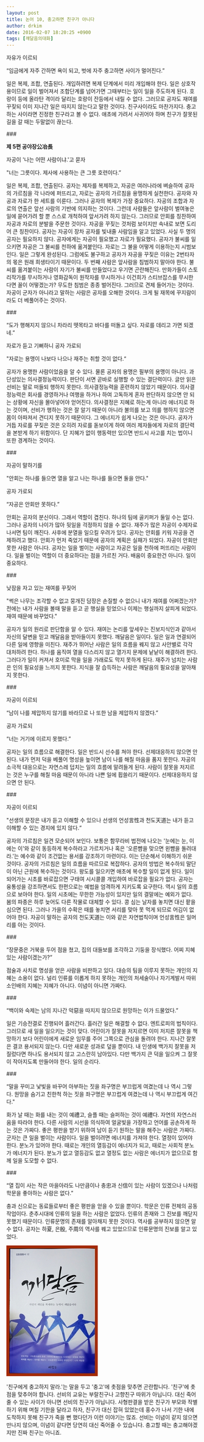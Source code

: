 ```yaml
---
layout: post
title: 논어 10, 충고하면 친구가 아니다
author: drkim
date: 2016-02-07 18:20:25 +0900
tags: [깨달음의대화]
---
```

자유가 이르되  
      
“임금에게 자주 간하면 욕이 되고, 벗에 자주 충고하면 사이가 멀어진다.”

  


일은 복제, 조합, 연출된다. 개입하려면 복제 단계에서 미리 개입해야 한다. 일은 상호작용이므로 일이 벌어져서 조합단계를 넘어가면 그때부터는 일이 일을 주도하게 된다. 호랑이 등에 올라탄 격이라 달리는 호랑이 잔등에서 내릴 수 없다. 그러므로 공자도 재여를 꾸짖되 이미 지나간 일은 따지지 않는다고 말한 것이다. 친구사이라도 마찬가지다. 충고하는 사이라면 진정한 친구라고 볼 수 없다. 애초에 가려서 사귀어야 하며 친구가 잘못된 길을 갈 때는 두말없이 끊는다. 

  


\### 

  


**제 5편 공야장公冶長**

  


자공이 '나는 어떤 사람이냐.'고 묻자  
      
"너는 그릇이다. 제사에 사용하는 큰 그릇 호련이다.” 

  


일은 복제, 조합, 연출된다. 공자는 제자를 복제하고, 자공은 여러나라에 벼슬하여 공자의 가르침을 각 나라에 퍼뜨리고, 자로는 공자의 가르침을 용맹하게 실천한다. 공자와 자공과 자로가 한 세트를 이룬다. 그러나 공자의 복제가 가장 중요하다. 자공의 조합과 자로의 연출은 앞선 사람의 기반에 의지하는 것이다. 그런데 사람들은 앞사람이 벌여놓은 일에 묻어가려 할 뿐 스스로 개척하여 앞서가려 하지 않는다. 그러므로 안회를 칭찬하여 자공과 자로의 분발을 주문한 것이다. 자공을 꾸짖는 것처럼 보이지만 속내로 보면 도리어 큰 칭찬이다. 공자는 자공이 장차 공자를 빛내줄 사람임을 알고 있었다. 사실 두 명의 공자는 필요하지 않다. 공자에게는 자공이 필요했고 자로가 필요했다. 공자가 불씨를 일으키면 자공은 그 불씨를 천하에 옮겨붙인다. 자로는 그 불을 어떻게 이용하는지 시범보인다. 일은 그렇게 완성된다. 그럼에도 불구하고 공자가 자공을 꾸짖은 이유는 2번타자의 몫은 원래 희생타이기 때문이다. 두 번째 사람은 앞사람을 침범하지 말아야 한다. 불씨를 옮겨붙이는 사람이 자기가 불씨를 만들었다고 우기면 곤란해진다. 만화가들이 스토리작가를 무시하거나 영화감독이 원작자를 무시하거나 이건희가 스티브잡스를 무시한다면 꼴이 어떻겠는가? 무도한 침범은 종종 벌어진다. 그러므로 견제 들어가는 것이다. 자공이 군자가 아니라고 말하는 사람은 공자를 오해한 것이다. 크게 될 재목에 꾸지람이라도 더 베풀어주는 것이다. 

  


\### 

  


“도가 행해지지 않으니 차라리 뗏목타고 바다를 떠돌고 싶다. 자로를 데리고 가면 되겠네.”  
      
자로가 듣고 기뻐하니 공자 가로되  
      
"자로는 용맹이 나보다 나으나 재주는 취할 것이 없다.“ 

  


공자가 용맹한 사람이었음을 알 수 있다. 물론 공자의 용맹은 필부의 용맹이 아니다. 과단성있는 의사결정능력이다. 판단이 서면 곧바로 실행할 수 있는 결단력이다. 글만 읽은 선비는 말로 떠들되 행하지 못한다. 의사결정능력을 훈련하지 않았기 때문이다. 의사결정능력은 회사를 경영하거나 여행을 하거나 하여 고독하게 혼자 판단하지 않으면 안 되는 상황에 자신을 몰아넣어야 얻어진다. 의사결정은 지혜로 하는게 아니라 에너지로 하는 것이며, 선비가 행하는 것은 잘 알기 때문이 아니라 불의를 보고 의를 행하지 않으면 몸이 아파져서 견디지 못하기 때문이다. 그 에너지가 쉽게 나오는 것은 아니다. 공자가 거듭 자로를 꾸짖은 것은 오히려 자로를 돋보이게 하여 여러 제자들에게 자로의 결단력을 본받게 하기 위함이다. 단 지혜가 없이 행동력만 있으면 반드시 사고를 치는 법이니 또한 경계하는 것이다. 

  


\### 

  


자공이 말하기를   
      
"안회는 하나를 들으면 열을 알고 나는 하나를 들으면 둘을 안다."   
      
공자 가로되   
      
“자공은 안회만 못하다.” 

  


안회는 공자의 분신이다. 그래서 역할이 겹친다. 하나의 팀에 골키퍼가 둘일 수는 없다. 그러나 공자의 나이가 많아 뒷일을 걱정하지 않을 수 없다. 재주가 많은 자공이 수제자로 나서면 팀이 깨진다. 사후에 분열을 일으킬 우려가 있다. 공자는 안회를 키워 자공을 견제하려고 했다. 안회가 먼저 죽었기 때문에 공자의 계획은 실패가 되었다. 자공이 안회만 못한 사람은 아니다. 공자는 일을 벌이는 사람이고 자공은 일을 천하에 퍼뜨리는 사람이다. 일을 벌이는 역할이 더 중요하다는 점을 가르친 거다. 배움이 중요한건 아니다. 일이 중요하다. 

  


\### 

  


낮잠을 자고 있는 재여를 꾸짖어  
      
"썩은 나무는 조각할 수 없고 뭉개진 담장은 손질할 수 없으니 내가 재여를 어쩌겠는가? 전에는 내가 사람을 볼때 말을 듣고 곧 행실을 믿었으나 이제는 행실까지 살피게 되었다. 재여 때문에 바꾸었다." 

  


공자가 일의 원리로 판단함을 알 수 있다. 재여는 논리를 앞세우는 진보지식인과 같아서 자신의 달변을 믿고 깨달음을 받아들이지 못했다. 깨달음은 일이다. 일은 일과 연결되어 다른 일에 영향을 미친다. 재주가 뛰어난 사람은 일의 흐름을 꿰지 않고 사안별로 각각 대처하려 한다. 하나를 움직여 열을 다스리지 않고 열가지 문제에 낱낱이 해결하려 한다. 그러다가 일이 커져서 호미로 막을 일을 가래로도 막지 못하게 된다. 재주가 넘치는 사람은 인의 필요성을 느끼지 못한다. 지식을 잘 습득하는 사람은 깨달음의 필요성을 알아채지 못한다. 

  


\### 

  


자공이 이르되  
      
“남이 나를 제압하지 않기를 바라므로 나 또한 남을 제압하지 않겠다.”  
      
공자 가로되  
      
“너는 거기에 이르지 못했다.” 

  


공자는 일의 흐름으로 해결한다. 일은 반드시 선수를 쳐야 한다. 선제대응하지 않으면 안 된다. 내가 먼저 덕을 베풀어 명성을 높이면 남이 나를 해칠 마음을 품지 못한다. 자공의 소극적 대응으로는 자연스레 덥치는 일의 흐름에 말려들게 된다. 사람이 잘못을 저지르는 것은 누구를 해칠 마음 때문이 아니라 나쁜 일에 휩쓸리기 때문이다. 선제대응하지 않으면 안 된다. 

  


\### 

  
 자공이 이르되

  


"선생의 문장은 내가 듣고 이해할 수 있으나 선생의 언성言性과 천도天道는 내가 듣고 이해할 수 있는 경지에 있지 않다.“

  


공자의 가르침은 일견 모순되어 보인다. 보통은 함무라비 법전에 나오는 '눈에는 눈, 이에는 이'와 같이 동등하게 복수하라고 가르치거나 혹은 '오른뺨을 맞으면 왼뺨을 돌려대라.'는 예수와 같이 조건없는 용서를 강조하기 마련이다. 이는 단순해서 이해하기 쉬운 것이다. 공자의 가르침은 일의 흐름을 따르므로 복잡하다. 공자의 방법은 복수하되 말단이 아닌 근원에 복수하는 것이다. 왕도를 일으키면 애초에 복수할 일이 없게 된다. 일이 되어가는 시초를 바로잡으면 구태여 시시콜콜 개입하여 바로잡을 필요가 없다. 공자는 융통성을 강조하면서도 한편으로는 예법을 엄격하게 지키도록 요구한다. 역시 일의 흐름으로 보아야 한다. 일의 시초에는 무한한 가능성이 있지만 일의 결말에는 예외가 없다. 봄의 파종은 하루 늦어도 다른 작물로 대체할 수 있다. 콩 심는 날자를 놓치면 대신 팥을 심으면 된다. 그러나 가을의 수확은 때를 놓치면 서리를 맞아 못 먹게 되므로 어김이 없어야 한다. 자공이 말하는 공자의 천도天道는 이와 같은 자연법칙이며 언성言性은 일머리를 아는 것이다. 

  


\### 

  


“장문중은 거북을 두어 점을 쳤고, 집의 대들보를 조각하고 기둥을 장식했다. 어찌 지혜있는 사람이겠는가?” 

  


점술과 사치로 명성을 얻은 사람을 비판하고 있다. 대승의 팀을 이루지 못하는 개인의 지혜는 소용이 없다. 널리 인류를 이롭게 하지 못하는 개인의 처세술이나 자기계발서 따위 소인배의 지혜는 지혜가 아니다. 이념이 아니면 가짜다. 

  


\### 

  


“백이와 숙제는 남의 지나간 악惡을 따지지 않으므로 원망하는 이가 드물었다.” 

  


일은 기승전결로 진행되어 흘러간다. 흘러간 일은 해결할 수 없다. 엔트로피의 법칙이다. 그러므로 새 일을 일으키는 것이 맞다. 어린이가 잘못을 저지르면 이미 저지른 잘못을 책망하기 보다 어린이에게 새로운 임무를 주어 그쪽으로 관심을 돌려야 한다. 지나간 잘못은 결코 용서되지 않는다. 다만 새로운 성과로 덮을 뿐이다. 내 인생에 백가지 잘못을 저질렀다면 하나도 용서되지 않고 고스란히 남아있다. 다만 백가지 큰 덕을 일으켜 그 잘못이 작아지도록 만들어야 한다. 일의 순리다. 

  


\### 

  


“말을 꾸미고 낯빛을 바꾸어 아부하는 짓을 좌구명은 부끄럽게 여겼는데 나 역시 그렇다. 원망을 숨기고 친한척 하는 짓을 좌구명은 부끄럽게 여겼는데 나 역시 부끄럽게 여긴다." 

  


화가 날 때는 화를 내는 것이 예禮고, 슬플 때는 슬퍼하는 것이 예禮다. 자연의 자연스러움을 따라야 한다. 다른 사람의 시선을 의식하여 얼굴빛을 가장하고 언어를 공손하게 하는 것은 가짜다. 좋은 평판을 받기 위하여 남이 듣기 원하는 말을 해주는 사람은 가짜다. 군자는 큰 일을 벌이는 사람이다. 일을 벌이려면 에너지를 가져야 한다. 열정이 있어야 한다. 분노가 있어야 한다. 때로는 개인의 열등감이 에너지가 되고, 때로는 사회적 분노가 에너지가 된다. 분노가 없고 열등감도 없고 열정도 없는 사람은 에너지가 없으므로 함께 일을 도모할 수 없다. 

  


\### 

  


“열 집이 사는 작은 마을아라도 나만큼이나 충忠과 신信이 있는 사람이 있겠으나 나처럼 학문을 좋아하는 사람은 없다.” 

  


충과 신으로는 동료들로부터 좋은 평판을 얻을 수 있을 뿐이다. 학문은 인류 전체의 공동작업이다. 춘추시대에 인류의 일을 하는 사람은 없었다. 인류의 존재와 그 진보를 깨닫지 못했기 때문이다. 인류문명의 존재를 알아채지 못한 것이다. 역사를 공부하지 않으면 알 수 없다. 공자는 하夏, 은殷, 주周의 역사를 꿰고 있었으므로 인류문명의 진보를 알고 있었다. 

  





![](/files/attach/images/198/098/672/aDSC01523.JPG)   


  


'친구에게 충고하지 말라.'는 말을 두고 '충고'에 촛점을 맞추면 곤란합니다. '친구'에 촛점을 맞추어야 합니다. 선비의 교유는 부랄친구나 고향친구 따위가 아닙니다. 대신 죽어줄 수 있는 사이가 아니면 선비의 친구가 아닙니다. 사형판결을 받은 친구가 부모와 작별하기 위해 며칠 기한을 달라고 하자, 친구가 대신 잡혀 있었는데 홍수가 나서 기한 내에 도착하지 못해 친구가 죽을 뻔 했다던가 이런 이야기는 많죠. 선비는 이념이 같지 않으면 만나지 않으며, 이념이 같다면 당연히 대신 죽어줄 수 있습니다. 충고할 때는 충고해야겠지만 진짜 친구는 아니죠.